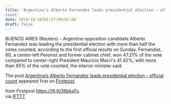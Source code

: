 ```yaml
---
title: 'Argentina’s Alberto Fernandez leads presidential election – official
count'
date: 2019-10-28T01:57:00+01:00
draft: false
---
```


BUENOS AIRES (Reuters) - Argentine opposition candidate Alberto Fernandez was leading the presidential election with more than half the votes counted, according to the first official results on Sunday. Fernandez, 60, a center-left Peronist and former cabinet chief, won 47.21% of the vote compared to center-right President Mauricio Macri's 41.42%, with more than 65% of the vote counted, the interior minister said.

The post [Argentina’s Alberto Fernandez leads presidential election – official count](http://www.firstpost.com/world/argentinas-alberto-fernandez-leads-presidential-election-official-count-7560911.html) appeared first on [Firstpost](http://www.firstpost.com).

  
  
from Firstpost https://ift.tt/36bksFu  
via [IFTTT](https://ifttt.com/?ref=da&site=blogger)